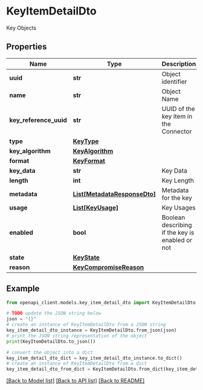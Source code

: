 # KeyItemDetailDto

Key Objects

## Properties

Name | Type | Description | Notes
------------ | ------------- | ------------- | -------------
**uuid** | **str** | Object identifier | 
**name** | **str** | Object Name | 
**key_reference_uuid** | **str** | UUID of the key item in the Connector | 
**type** | [**KeyType**](KeyType.md) |  | 
**key_algorithm** | [**KeyAlgorithm**](KeyAlgorithm.md) |  | 
**format** | [**KeyFormat**](KeyFormat.md) |  | [optional] 
**key_data** | **str** | Key Data | [optional] 
**length** | **int** | Key Length | [optional] 
**metadata** | [**List[MetadataResponseDto]**](MetadataResponseDto.md) | Metadata for the key | [optional] 
**usage** | [**List[KeyUsage]**](KeyUsage.md) | Key Usages | 
**enabled** | **bool** | Boolean describing if the key is enabled or not | 
**state** | [**KeyState**](KeyState.md) |  | 
**reason** | [**KeyCompromiseReason**](KeyCompromiseReason.md) |  | [optional] 

## Example

```python
from openapi_client.models.key_item_detail_dto import KeyItemDetailDto

# TODO update the JSON string below
json = "{}"
# create an instance of KeyItemDetailDto from a JSON string
key_item_detail_dto_instance = KeyItemDetailDto.from_json(json)
# print the JSON string representation of the object
print(KeyItemDetailDto.to_json())

# convert the object into a dict
key_item_detail_dto_dict = key_item_detail_dto_instance.to_dict()
# create an instance of KeyItemDetailDto from a dict
key_item_detail_dto_from_dict = KeyItemDetailDto.from_dict(key_item_detail_dto_dict)
```
[[Back to Model list]](../README.md#documentation-for-models) [[Back to API list]](../README.md#documentation-for-api-endpoints) [[Back to README]](../README.md)


